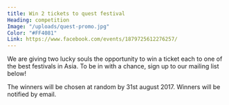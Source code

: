 ```yaml
---
title: Win 2 tickets to quest festival
Heading: competition
Image: "/uploads/quest-promo.jpg"
Color: "#FF4081"
Link: https://www.facebook.com/events/1879725612276257/
---
```


We are giving two lucky souls the opportunity to win  a ticket each to one of the best festivals in Asia. To be in with a chance, sign up to our mailing list below!

The winners will be chosen at random by 31st august 2017.  Winners will be notified by email.
